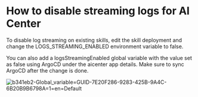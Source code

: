 ﻿# How to disable streaming logs for AI Center

To disable log streaming on existing skills, edit the skill deployment and change the LOGS_STREAMING_ENABLED environment variable to false.

You can also add a logsStreamingEnabled global variable with the value set as false using ArgoCD under the aicenter app details. Make sure to sync ArgoCD after the change is done.

![b341eb2-Global_variable=GUID-7E20F286-9283-425B-9A4C-6B20B9B6798A=1=en=Default](/images/b341eb2-Global_variable=GUID-7E20F286-9283-425B-9A4C-6B20B9B6798A=1=en=Default.png)
